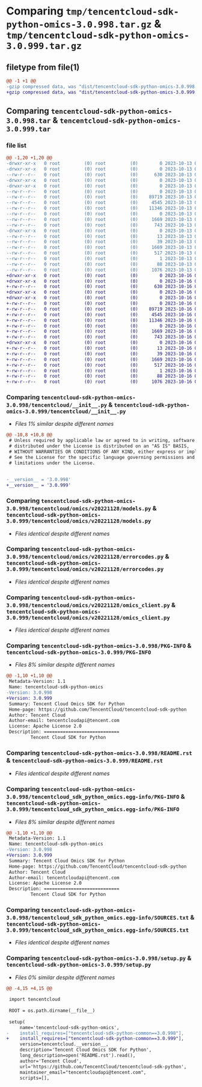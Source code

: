 # Comparing `tmp/tencentcloud-sdk-python-omics-3.0.998.tar.gz` & `tmp/tencentcloud-sdk-python-omics-3.0.999.tar.gz`

## filetype from file(1)

```diff
@@ -1 +1 @@
-gzip compressed data, was "dist/tencentcloud-sdk-python-omics-3.0.998.tar", last modified: Fri Oct 13 00:33:22 2023, max compression
+gzip compressed data, was "dist/tencentcloud-sdk-python-omics-3.0.999.tar", last modified: Mon Oct 16 00:32:35 2023, max compression
```

## Comparing `tencentcloud-sdk-python-omics-3.0.998.tar` & `tencentcloud-sdk-python-omics-3.0.999.tar`

### file list

```diff
@@ -1,20 +1,20 @@
-drwxr-xr-x   0 root         (0) root         (0)        0 2023-10-13 00:33:22.000000 tencentcloud-sdk-python-omics-3.0.998/
-drwxr-xr-x   0 root         (0) root         (0)        0 2023-10-13 00:33:22.000000 tencentcloud-sdk-python-omics-3.0.998/tencentcloud/
--rw-r--r--   0 root         (0) root         (0)      630 2023-10-13 00:33:22.000000 tencentcloud-sdk-python-omics-3.0.998/tencentcloud/__init__.py
-drwxr-xr-x   0 root         (0) root         (0)        0 2023-10-13 00:33:22.000000 tencentcloud-sdk-python-omics-3.0.998/tencentcloud/omics/
-drwxr-xr-x   0 root         (0) root         (0)        0 2023-10-13 00:33:22.000000 tencentcloud-sdk-python-omics-3.0.998/tencentcloud/omics/v20221128/
--rw-r--r--   0 root         (0) root         (0)        0 2023-10-13 00:33:22.000000 tencentcloud-sdk-python-omics-3.0.998/tencentcloud/omics/v20221128/__init__.py
--rw-r--r--   0 root         (0) root         (0)    89719 2023-10-13 00:33:22.000000 tencentcloud-sdk-python-omics-3.0.998/tencentcloud/omics/v20221128/models.py
--rw-r--r--   0 root         (0) root         (0)     4545 2023-10-13 00:33:22.000000 tencentcloud-sdk-python-omics-3.0.998/tencentcloud/omics/v20221128/errorcodes.py
--rw-r--r--   0 root         (0) root         (0)    11346 2023-10-13 00:33:22.000000 tencentcloud-sdk-python-omics-3.0.998/tencentcloud/omics/v20221128/omics_client.py
--rw-r--r--   0 root         (0) root         (0)        0 2023-10-13 00:33:22.000000 tencentcloud-sdk-python-omics-3.0.998/tencentcloud/omics/__init__.py
--rw-r--r--   0 root         (0) root         (0)     1669 2023-10-13 00:33:22.000000 tencentcloud-sdk-python-omics-3.0.998/PKG-INFO
--rw-r--r--   0 root         (0) root         (0)      743 2023-10-13 00:33:22.000000 tencentcloud-sdk-python-omics-3.0.998/README.rst
-drwxr-xr-x   0 root         (0) root         (0)        0 2023-10-13 00:33:22.000000 tencentcloud-sdk-python-omics-3.0.998/tencentcloud_sdk_python_omics.egg-info/
--rw-r--r--   0 root         (0) root         (0)       13 2023-10-13 00:33:22.000000 tencentcloud-sdk-python-omics-3.0.998/tencentcloud_sdk_python_omics.egg-info/top_level.txt
--rw-r--r--   0 root         (0) root         (0)       39 2023-10-13 00:33:22.000000 tencentcloud-sdk-python-omics-3.0.998/tencentcloud_sdk_python_omics.egg-info/requires.txt
--rw-r--r--   0 root         (0) root         (0)     1669 2023-10-13 00:33:22.000000 tencentcloud-sdk-python-omics-3.0.998/tencentcloud_sdk_python_omics.egg-info/PKG-INFO
--rw-r--r--   0 root         (0) root         (0)      517 2023-10-13 00:33:22.000000 tencentcloud-sdk-python-omics-3.0.998/tencentcloud_sdk_python_omics.egg-info/SOURCES.txt
--rw-r--r--   0 root         (0) root         (0)        1 2023-10-13 00:33:22.000000 tencentcloud-sdk-python-omics-3.0.998/tencentcloud_sdk_python_omics.egg-info/dependency_links.txt
--rw-r--r--   0 root         (0) root         (0)       88 2023-10-13 00:33:22.000000 tencentcloud-sdk-python-omics-3.0.998/setup.cfg
--rw-r--r--   0 root         (0) root         (0)     1076 2023-10-13 00:33:22.000000 tencentcloud-sdk-python-omics-3.0.998/setup.py
+drwxr-xr-x   0 root         (0) root         (0)        0 2023-10-16 00:32:35.000000 tencentcloud-sdk-python-omics-3.0.999/
+drwxr-xr-x   0 root         (0) root         (0)        0 2023-10-16 00:32:35.000000 tencentcloud-sdk-python-omics-3.0.999/tencentcloud/
+-rw-r--r--   0 root         (0) root         (0)      630 2023-10-16 00:32:35.000000 tencentcloud-sdk-python-omics-3.0.999/tencentcloud/__init__.py
+drwxr-xr-x   0 root         (0) root         (0)        0 2023-10-16 00:32:35.000000 tencentcloud-sdk-python-omics-3.0.999/tencentcloud/omics/
+drwxr-xr-x   0 root         (0) root         (0)        0 2023-10-16 00:32:35.000000 tencentcloud-sdk-python-omics-3.0.999/tencentcloud/omics/v20221128/
+-rw-r--r--   0 root         (0) root         (0)        0 2023-10-16 00:32:35.000000 tencentcloud-sdk-python-omics-3.0.999/tencentcloud/omics/v20221128/__init__.py
+-rw-r--r--   0 root         (0) root         (0)    89719 2023-10-16 00:32:35.000000 tencentcloud-sdk-python-omics-3.0.999/tencentcloud/omics/v20221128/models.py
+-rw-r--r--   0 root         (0) root         (0)     4545 2023-10-16 00:32:35.000000 tencentcloud-sdk-python-omics-3.0.999/tencentcloud/omics/v20221128/errorcodes.py
+-rw-r--r--   0 root         (0) root         (0)    11346 2023-10-16 00:32:35.000000 tencentcloud-sdk-python-omics-3.0.999/tencentcloud/omics/v20221128/omics_client.py
+-rw-r--r--   0 root         (0) root         (0)        0 2023-10-16 00:32:35.000000 tencentcloud-sdk-python-omics-3.0.999/tencentcloud/omics/__init__.py
+-rw-r--r--   0 root         (0) root         (0)     1669 2023-10-16 00:32:35.000000 tencentcloud-sdk-python-omics-3.0.999/PKG-INFO
+-rw-r--r--   0 root         (0) root         (0)      743 2023-10-16 00:32:35.000000 tencentcloud-sdk-python-omics-3.0.999/README.rst
+drwxr-xr-x   0 root         (0) root         (0)        0 2023-10-16 00:32:35.000000 tencentcloud-sdk-python-omics-3.0.999/tencentcloud_sdk_python_omics.egg-info/
+-rw-r--r--   0 root         (0) root         (0)       13 2023-10-16 00:32:35.000000 tencentcloud-sdk-python-omics-3.0.999/tencentcloud_sdk_python_omics.egg-info/top_level.txt
+-rw-r--r--   0 root         (0) root         (0)       39 2023-10-16 00:32:35.000000 tencentcloud-sdk-python-omics-3.0.999/tencentcloud_sdk_python_omics.egg-info/requires.txt
+-rw-r--r--   0 root         (0) root         (0)     1669 2023-10-16 00:32:35.000000 tencentcloud-sdk-python-omics-3.0.999/tencentcloud_sdk_python_omics.egg-info/PKG-INFO
+-rw-r--r--   0 root         (0) root         (0)      517 2023-10-16 00:32:35.000000 tencentcloud-sdk-python-omics-3.0.999/tencentcloud_sdk_python_omics.egg-info/SOURCES.txt
+-rw-r--r--   0 root         (0) root         (0)        1 2023-10-16 00:32:35.000000 tencentcloud-sdk-python-omics-3.0.999/tencentcloud_sdk_python_omics.egg-info/dependency_links.txt
+-rw-r--r--   0 root         (0) root         (0)       88 2023-10-16 00:32:35.000000 tencentcloud-sdk-python-omics-3.0.999/setup.cfg
+-rw-r--r--   0 root         (0) root         (0)     1076 2023-10-16 00:32:35.000000 tencentcloud-sdk-python-omics-3.0.999/setup.py
```

### Comparing `tencentcloud-sdk-python-omics-3.0.998/tencentcloud/__init__.py` & `tencentcloud-sdk-python-omics-3.0.999/tencentcloud/__init__.py`

 * *Files 1% similar despite different names*

```diff
@@ -10,8 +10,8 @@
 # Unless required by applicable law or agreed to in writing, software
 # distributed under the License is distributed on an "AS IS" BASIS,
 # WITHOUT WARRANTIES OR CONDITIONS OF ANY KIND, either express or implied.
 # See the License for the specific language governing permissions and
 # limitations under the License.
 
 
-__version__ = '3.0.998'
+__version__ = '3.0.999'
```

### Comparing `tencentcloud-sdk-python-omics-3.0.998/tencentcloud/omics/v20221128/models.py` & `tencentcloud-sdk-python-omics-3.0.999/tencentcloud/omics/v20221128/models.py`

 * *Files identical despite different names*

### Comparing `tencentcloud-sdk-python-omics-3.0.998/tencentcloud/omics/v20221128/errorcodes.py` & `tencentcloud-sdk-python-omics-3.0.999/tencentcloud/omics/v20221128/errorcodes.py`

 * *Files identical despite different names*

### Comparing `tencentcloud-sdk-python-omics-3.0.998/tencentcloud/omics/v20221128/omics_client.py` & `tencentcloud-sdk-python-omics-3.0.999/tencentcloud/omics/v20221128/omics_client.py`

 * *Files identical despite different names*

### Comparing `tencentcloud-sdk-python-omics-3.0.998/PKG-INFO` & `tencentcloud-sdk-python-omics-3.0.999/PKG-INFO`

 * *Files 8% similar despite different names*

```diff
@@ -1,10 +1,10 @@
 Metadata-Version: 1.1
 Name: tencentcloud-sdk-python-omics
-Version: 3.0.998
+Version: 3.0.999
 Summary: Tencent Cloud Omics SDK for Python
 Home-page: https://github.com/TencentCloud/tencentcloud-sdk-python
 Author: Tencent Cloud
 Author-email: tencentcloudapi@tencent.com
 License: Apache License 2.0
 Description: ============================
         Tencent Cloud SDK for Python
```

### Comparing `tencentcloud-sdk-python-omics-3.0.998/README.rst` & `tencentcloud-sdk-python-omics-3.0.999/README.rst`

 * *Files identical despite different names*

### Comparing `tencentcloud-sdk-python-omics-3.0.998/tencentcloud_sdk_python_omics.egg-info/PKG-INFO` & `tencentcloud-sdk-python-omics-3.0.999/tencentcloud_sdk_python_omics.egg-info/PKG-INFO`

 * *Files 8% similar despite different names*

```diff
@@ -1,10 +1,10 @@
 Metadata-Version: 1.1
 Name: tencentcloud-sdk-python-omics
-Version: 3.0.998
+Version: 3.0.999
 Summary: Tencent Cloud Omics SDK for Python
 Home-page: https://github.com/TencentCloud/tencentcloud-sdk-python
 Author: Tencent Cloud
 Author-email: tencentcloudapi@tencent.com
 License: Apache License 2.0
 Description: ============================
         Tencent Cloud SDK for Python
```

### Comparing `tencentcloud-sdk-python-omics-3.0.998/tencentcloud_sdk_python_omics.egg-info/SOURCES.txt` & `tencentcloud-sdk-python-omics-3.0.999/tencentcloud_sdk_python_omics.egg-info/SOURCES.txt`

 * *Files identical despite different names*

### Comparing `tencentcloud-sdk-python-omics-3.0.998/setup.py` & `tencentcloud-sdk-python-omics-3.0.999/setup.py`

 * *Files 0% similar despite different names*

```diff
@@ -4,15 +4,15 @@
 
 import tencentcloud
 
 ROOT = os.path.dirname(__file__)
 
 setup(
     name='tencentcloud-sdk-python-omics',
-    install_requires=["tencentcloud-sdk-python-common==3.0.998"],
+    install_requires=["tencentcloud-sdk-python-common==3.0.999"],
     version=tencentcloud.__version__,
     description='Tencent Cloud Omics SDK for Python',
     long_description=open('README.rst').read(),
     author='Tencent Cloud',
     url='https://github.com/TencentCloud/tencentcloud-sdk-python',
     maintainer_email="tencentcloudapi@tencent.com",
     scripts=[],
```


